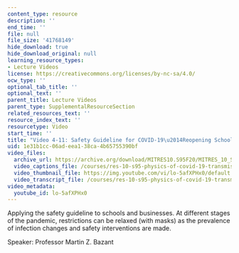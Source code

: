 ```yaml
---
content_type: resource
description: ''
end_time: ''
file: null
file_size: '41768149'
hide_download: true
hide_download_original: null
learning_resource_types:
- Lecture Videos
license: https://creativecommons.org/licenses/by-nc-sa/4.0/
ocw_type: ''
optional_tab_title: ''
optional_text: ''
parent_title: Lecture Videos
parent_type: SupplementalResourceSection
related_resources_text: ''
resource_index_text: ''
resourcetype: Video
start_time: ''
title: "Video 4-11: Safety Guideline for COVID-19\u2014Reopening Schools or Businesses"
uid: 1e31b1cc-06ad-eea1-38ca-4b65755390bf
video_files:
  archive_url: https://archive.org/download/MITRES10.S95F20/MITRES_10_S95F20_0411_300k.mp4
  video_captions_file: /courses/res-10-s95-physics-of-covid-19-transmission-fall-2020/b1063db3336a55d7b61bb4e4b849bf12_lo-5afXPHx0.vtt
  video_thumbnail_file: https://img.youtube.com/vi/lo-5afXPHx0/default.jpg
  video_transcript_file: /courses/res-10-s95-physics-of-covid-19-transmission-fall-2020/7f87a811297f8ce4ab270acdd47f5865_lo-5afXPHx0.pdf
video_metadata:
  youtube_id: lo-5afXPHx0
---
```


Applying the safety guideline to schools and businesses. At different stages of the pandemic, restrictions can be relaxed (with masks) as the prevalence of infection changes and safety interventions are made.

Speaker: Professor Martin Z. Bazant

